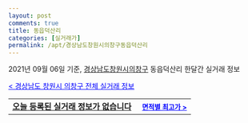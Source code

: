 ```yaml
---
layout: post
comments: true
title: 동읍덕산리
categories: [실거래가]
permalink: /apt/경상남도창원시의창구동읍덕산리
---
```


2021년 09월 06일 기준, <a href="/apt/경상남도창원시의창구">경상남도창원시의창구</a> 동읍덕산리 한달간 실거래 정보

<a style="color: blue;" href="/apt/경상남도창원시의창구">< 경상남도 창원시 의창구 전체 실거래 정보</a>
<!---- start ---->
<table>
  <tr>
    <td colspan="4" style="font-weight: bold;"><a href="/apt/경상남도창원시의창구동읍덕산리{name_without_space}">오늘 등록된 실거래 정보가 없습니다</a> &nbsp;&nbsp;&nbsp; <a style="color: blue; font-size: smaller;" href="/apt/경상남도창원시의창구동읍덕산리{name_without_space}">면적별 최고가 ></a></td>
  </tr>
    
</table>
<!---- end ---->
    